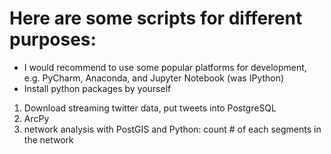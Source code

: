 # Here are some scripts for different purposes:
* I would recommend to use some popular platforms for development, e.g. PyCharm, Anaconda, and Jupyter Notebook (was IPython)
* Install python packages by yourself

1. Download streaming twitter data, put tweets into PostgreSQL
2. ArcPy
3. network analysis with PostGIS and Python: count # of each segments in the network

